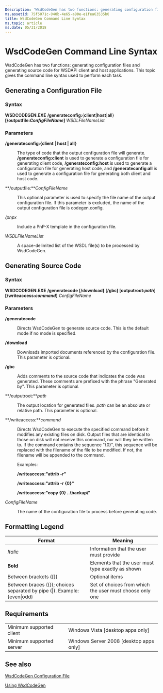 ```yaml
---
Description: 'WsdCodeGen has two functions: generating configuration files and generating source code for WSDAPI client and host applications.'
ms.assetid: 75f5071c-040b-4e65-a80e-e1fea63535b0
title: WsdCodeGen Command Line Syntax
ms.topic: article
ms.date: 05/31/2018
---
```


# WsdCodeGen Command Line Syntax

WsdCodeGen has two functions: generating configuration files and generating source code for WSDAPI client and host applications. This topic gives the command line syntax used to perform each task.

## Generating a Configuration File

### Syntax

**WSDCODEGEN.EXE** **/generateconfig:**{**client**\|**host**\|**all**} **\[/outputfile:***ConfigFileName***\]** *WSDLFileNameList*

### Parameters

<dl> <dt>

<span id="_generateconfig__client___host___all_"></span><span id="_GENERATECONFIG__CLIENT___HOST___ALL_"></span>**/generateconfig:{client \| host \| all}**
</dt> <dd>

The type of code that the output configuration file will generate. **/generateconfig:client** is used to generate a configuration file for generating client code, **/generateconfig:host** is used to generate a configuration file for generating host code, and **/generateconfig:all** is used to generate a configuration file for generating both client and host code.

</dd> <dt>

<span id="_outputfile_ConfigFileName"></span><span id="_outputfile_configfilename"></span><span id="_OUTPUTFILE_CONFIGFILENAME"></span>**/outputfile:***ConfigFileName*
</dt> <dd>

This optional parameter is used to specify the file name of the output configuration file. If this parameter is excluded, the name of the output configuration file is codegen.config.

</dd> <dt>

<span id="_pnpx"></span><span id="_PNPX"></span>*/pnpx*
</dt> <dd>

Include a PnP-X template in the configuration file.

</dd> <dt>

<span id="WSDLFileNameList"></span><span id="wsdlfilenamelist"></span><span id="WSDLFILENAMELIST"></span>*WSDLFileNameList*
</dt> <dd>

A space-delimited list of the WSDL file(s) to be processed by WsdCodeGen.

</dd> </dl>

## Generating Source Code

### Syntax

**WSDCODEGEN.EXE** **/generatecode** **\[/download\]** **\[/gbc\]** **\[outputroot:***path***\]** **\[/writeaccess:***command***\]** *ConfigFileName*

### Parameters

<dl> <dt>

<span id="_generatecode"></span><span id="_GENERATECODE"></span>**/generatecode**
</dt> <dd>

Directs WsdCodeGen to generate source code. This is the default mode if no mode is specified.

</dd> <dt>

<span id="_download"></span><span id="_DOWNLOAD"></span>**/download**
</dt> <dd>

Downloads imported documents referenced by the configuration file. This parameter is optional.

</dd> <dt>

<span id="_gbc"></span><span id="_GBC"></span>**/gbc**
</dt> <dd>

Adds comments to the source code that indicates the code was generated. These comments are prefixed with the phrase "Generated by". This parameter is optional.

</dd> <dt>

<span id="_outputroot_path"></span><span id="_OUTPUTROOT_PATH"></span>**/outputroot:***path*
</dt> <dd>

The output location for generated files. *path* can be an absolute or relative path. This parameter is optional.

</dd> <dt>

<span id="_writeaccess_command"></span><span id="_WRITEACCESS_COMMAND"></span>**/writeaccess:***command*
</dt> <dd>

Directs WsdCodeGen to execute the specified command before it modifies any existing files on disk. Output files that are identical to those on disk will not receive this command, nor will they be written to. If the command contains the sequence "{0}", this sequence will be replaced with the filename of the file to be modified. If not, the filename will be appended to the command.

Examples:

**/writeaccess:"attrib -r"**

**/writeaccess:"attrib -r {0}"**

**/writeaccess:"copy {0} ..\\backup\\"**

</dd> <dt>

<span id="ConfigFileName"></span><span id="configfilename"></span><span id="CONFIGFILENAME"></span>*ConfigFileName*
</dt> <dd>

The name of the configuration file to process before generating code.

</dd> </dl>

## Formatting Legend



| Format                                                                    | Meaning                                                 |
|---------------------------------------------------------------------------|---------------------------------------------------------|
| *Italic*                                                                  | Information that the user must provide                  |
| **Bold**                                                                  | Elements that the user must type exactly as shown       |
| Between brackets (\[\])                                                   | Optional items                                          |
| Between braces ({}); choices separated by pipe (\|). Example: {even\|odd} | Set of choices from which the user must choose only one |



 

## Requirements



|                                     |                                                      |
|-------------------------------------|------------------------------------------------------|
| Minimum supported client<br/> | Windows Vista \[desktop apps only\]<br/>       |
| Minimum supported server<br/> | Windows Server 2008 \[desktop apps only\]<br/> |



## See also

<dl> <dt>

[WsdCodeGen Configuration File](wsdcodegen-configuration-file.md)
</dt> <dt>

[Using WsdCodeGen](using-wsdcodegen.md)
</dt> </dl>

 

 




